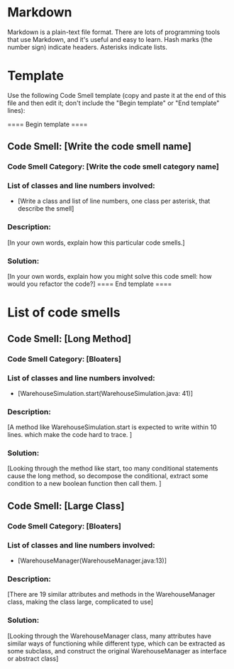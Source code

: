 # Markdown

Markdown is a plain-text file format. There are lots of programming tools that use Markdown, and it's useful and
easy to learn. Hash marks (the number sign) indicate headers. Asterisks indicate lists.

# Template

Use the following Code Smell template (copy and paste it at the end of this file and then edit it; don't include the "Begin template" or "End template" lines):

==== Begin template ====
## Code Smell: [Write the code smell name]

### Code Smell Category: [Write the code smell category name]

### List of classes and line numbers involved:

* [Write a class and list of line numbers, one class per asterisk, that describe the smell]

### Description:

[In your own words, explain how this particular code smells.]

### Solution:

[In your own words, explain how you might solve this code smell:
how would you refactor the code?]
==== End template ====

# List of code smells

## Code Smell: [Long Method]

### Code Smell Category: [Bloaters]

### List of classes and line numbers involved:

* [WarehouseSimulation.start(WarehouseSimulation.java: 41)]

### Description:

[A method like WarehouseSimulation.start is expected to write within 10 lines. which make the code hard to trace. ]

### Solution:

[Looking through the method like start, too many conditional statements cause the long method, so decompose the
conditional, extract some condition to a new boolean function then call them. ]

## Code Smell: [Large Class]

### Code Smell Category: [Bloaters]

### List of classes and line numbers involved:

* [WarehouseManager(WarehouseManager.java:13)]

### Description:

[There are 19 similar attributes and methods in the WarehouseManager class, making the class large, complicated to use]

### Solution:

[Looking through the WarehouseManager class, many attributes have similar ways of functioning while different type,
which can be extracted as some subclass, and construct the original WarehouseManager as interface or abstract class]